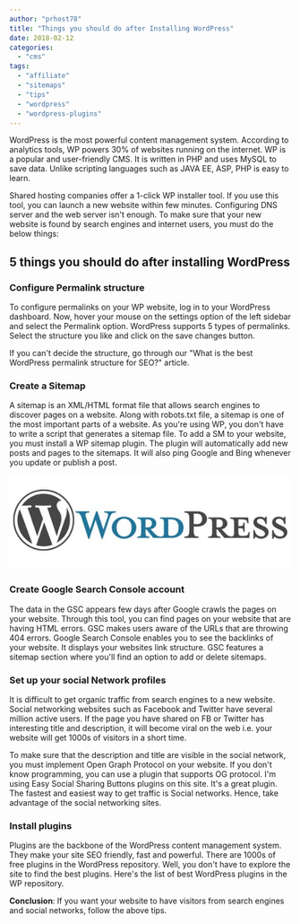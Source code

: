 ```yaml
---
author: "prhost78"
title: "Things you should do after Installing WordPress"
date: 2018-02-12
categories: 
  - "cms"
tags: 
  - "affiliate"
  - "sitemaps"
  - "tips"
  - "wordpress"
  - "wordpress-plugins"
---
```


WordPress is the most powerful content management system. According to analytics tools, WP powers 30% of websites running on the internet. WP is a popular and user-friendly CMS. It is written in PHP and uses MySQL to save data. Unlike scripting languages such as JAVA EE, ASP, PHP is easy to learn.

Shared hosting companies offer a 1-click WP installer tool. If you use this tool, you can launch a new website within few minutes. Configuring DNS server and the web server isn't enough. To make sure that your new website is found by search engines and internet users, you must do the below things:

## 5 things you should do after installing WordPress

### Configure Permalink structure

To configure permalinks on your WP website, log in to your WordPress dashboard. Now, hover your mouse on the settings option of the left sidebar and select the Permalink option. WordPress supports 5 types of permalinks. Select the structure you like and click on the save changes button.

If you can't decide the structure, go through our "What is the best WordPress permalink structure for SEO?" article.

### Create a Sitemap

A sitemap is an XML/HTML format file that allows search engines to discover pages on a website. Along with robots.txt file, a sitemap is one of the most important parts of a website. As you're using WP, you don't have to write a script that generates a sitemap file. To add a SM to your website, you must install a WP sitemap plugin. The plugin will automatically add new posts and pages to the sitemaps. It will also ping Google and Bing whenever you update or publish a post.

![wordpress logo](images/wordpress-logo.jpg)

### Create Google Search Console account

The data in the GSC appears few days after Google crawls the pages on your website. Through this tool, you can find pages on your website that are having HTML errors. GSC makes users aware of the URLs that are throwing 404 errors. Google Search Console enables you to see the backlinks of your website. It displays your websites link structure. GSC features a sitemap section where you'll find an option to add or delete sitemaps.

### Set up your social Network profiles

It is difficult to get organic traffic from search engines to a new website. Social networking websites such as Facebook and Twitter have several million active users. If the page you have shared on FB or Twitter has interesting title and description, it will become viral on the web i.e. your website will get 1000s of visitors in a short time.

To make sure that the description and title are visible in the social network, you must implement Open Graph Protocol on your website. If you don't know programming, you can use a plugin that supports OG protocol. I'm using Easy Social Sharing Buttons plugins on this site. It's a great plugin. The fastest and easiest way to get traffic is Social networks. Hence, take advantage of the social networking sites.

### Install plugins

Plugins are the backbone of the WordPress content management system. They make your site SEO friendly, fast and powerful. There are 1000s of free plugins in the WordPress repository. Well, you don't have to explore the site to find the best plugins. Here's the list of best WordPress plugins in the WP repository.

**Conclusion**: If you want your website to have visitors from search engines and social networks, follow the above tips.
